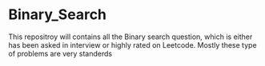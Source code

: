 # Binary_Search
This repositroy will contains all the Binary search question, which is either has been asked in interview or highly rated on Leetcode. Mostly these type of problems are very standerds
